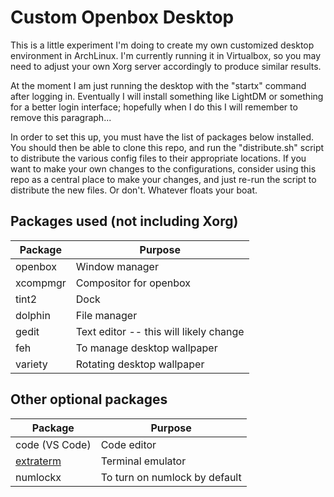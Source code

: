 # Custom Openbox Desktop

This is a little experiment I'm doing to create my own customized desktop environment in ArchLinux.
I'm currently running it in Virtualbox, so you may need to adjust your own Xorg server accordingly to produce similar results.

At the moment I am just running the desktop with the "startx" command after logging in. Eventually I will install something like
LightDM or something for a better login interface; hopefully when I do this I will remember to remove this paragraph...

In order to set this up, you must have the list of packages below installed. You should then be able to clone this repo,
and run the "distribute.sh" script to distribute the various config files to their appropriate locations. If you want to make
your own changes to the configurations, consider using this repo as a central place to make your changes, and just re-run the
script to distribute the new files. Or don't. Whatever floats your boat.

## Packages used (not including Xorg)

Package  | Purpose
-------- | -------
openbox  | Window manager
xcompmgr | Compositor for openbox
tint2    | Dock
dolphin  | File manager
gedit    | Text editor -- this will likely change
feh      | To manage desktop wallpaper
variety  | Rotating desktop wallpaper

## Other optional packages

Package        | Purpose
-------------- | -------
code (VS Code) | Code editor
[extraterm](https://extraterm.org/index.html) | Terminal emulator
numlockx       | To turn on numlock by default
